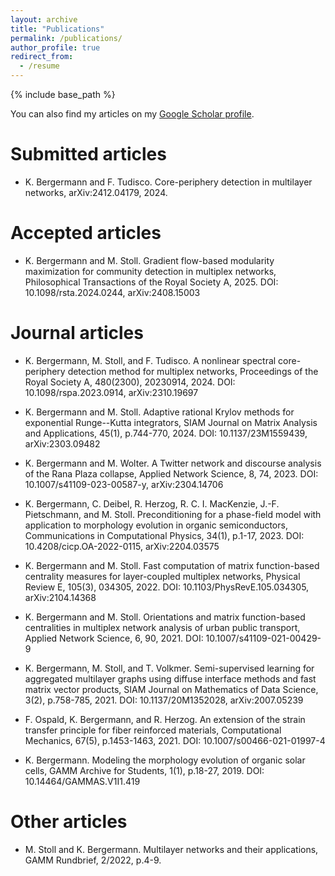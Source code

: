 ```yaml
---
layout: archive
title: "Publications"
permalink: /publications/
author_profile: true
redirect_from:
  - /resume
---
```


{% include base_path %}

You can also find my articles on my [Google Scholar profile](https://scholar.google.com/citations?user=mMnM5BwAAAAJ).

Submitted articles
======
  * K. Bergermann and F. Tudisco.
    Core-periphery detection in multilayer networks,
    arXiv:2412.04179, 2024.

Accepted articles
======
  * K. Bergermann and M. Stoll.
    Gradient flow-based modularity maximization for community detection in multiplex networks,
    Philosophical Transactions of the Royal Society A, 2025.
    DOI: 10.1098/rsta.2024.0244,
    arXiv:2408.15003

Journal articles
======
  * K. Bergermann, M. Stoll, and F. Tudisco.
    A nonlinear spectral core-periphery detection method for multiplex networks,
    Proceedings of the Royal Society A, 480(2300), 20230914, 2024.
    DOI: 10.1098/rspa.2023.0914,
    arXiv:2310.19697

  * K. Bergermann and M. Stoll.
    Adaptive rational Krylov methods for exponential Runge--Kutta integrators,
    SIAM Journal on Matrix Analysis and Applications, 45(1), p.744-770, 2024.
    DOI: 10.1137/23M1559439,
    arXiv:2303.09482

  * K. Bergermann and M. Wolter.
    A Twitter network and discourse analysis of the Rana Plaza collapse,
    Applied Network Science, 8, 74, 2023.
    DOI: 10.1007/s41109-023-00587-y,
    arXiv:2304.14706

  * K. Bergermann, C. Deibel, R. Herzog, R. C. I. MacKenzie, J.-F. Pietschmann, and M. Stoll.
    Preconditioning for a phase-field model with application to morphology evolution in organic semiconductors,
    Communications in Computational Physics, 34(1), p.1-17, 2023.
    DOI: 10.4208/cicp.OA-2022-0115,
    arXiv:2204.03575

  * K. Bergermann and M. Stoll.
    Fast computation of matrix function-based centrality measures for layer-coupled multiplex networks,
    Physical Review E, 105(3), 034305, 2022.
    DOI: 10.1103/PhysRevE.105.034305,
    arXiv:2104.14368

  * K. Bergermann and M. Stoll.
    Orientations and matrix function-based centralities in multiplex network analysis of urban public transport,
    Applied Network Science, 6, 90, 2021.
    DOI: 10.1007/s41109-021-00429-9

  * K. Bergermann, M. Stoll, and T. Volkmer.
    Semi-supervised learning for aggregated multilayer graphs using diffuse interface methods and fast matrix vector products,
    SIAM Journal on Mathematics of Data Science, 3(2), p.758-785, 2021.
    DOI: 10.1137/20M1352028,
    arXiv:2007.05239

  * F. Ospald, K. Bergermann, and R. Herzog.
    An extension of the strain transfer principle for fiber reinforced materials,
    Computational Mechanics, 67(5), p.1453-1463, 2021.
    DOI: 10.1007/s00466-021-01997-4

  * K. Bergermann.
    Modeling the morphology evolution of organic solar cells,
    GAMM Archive for Students, 1(1), p.18-27, 2019.
    DOI: 10.14464/GAMMAS.V1I1.419

Other articles
======
  * M. Stoll and K. Bergermann.
    Multilayer networks and their applications,
    GAMM Rundbrief, 2/2022, p.4-9.
